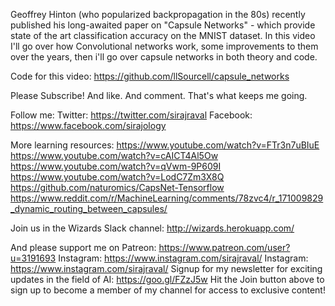 Geoffrey Hinton (who popularized backpropagation in the 80s) recently published his long-awaited paper on "Capsule Networks" - which provide state of the art classification accuracy on the MNIST dataset. In this video I'll go over how Convolutional networks work, some improvements to them over the years, then i'll go over capsule networks in both theory and code.

Code for this video: 
https://github.com/llSourcell/capsule_networks

Please Subscribe! And like. And comment. That's what keeps me going.

Follow me:
Twitter: https://twitter.com/sirajraval
Facebook: https://www.facebook.com/sirajology


More learning resources:
https://www.youtube.com/watch?v=FTr3n7uBIuE
https://www.youtube.com/watch?v=cAICT4Al5Ow
https://www.youtube.com/watch?v=qVwm-9P609I
https://www.youtube.com/watch?v=LodC7Zm3X8Q
https://github.com/naturomics/CapsNet-Tensorflow
https://www.reddit.com/r/MachineLearning/comments/78zvc4/r_171009829_dynamic_routing_between_capsules/

Join us in the Wizards Slack channel:
http://wizards.herokuapp.com/

And please support me on Patreon:
https://www.patreon.com/user?u=3191693 Instagram: https://www.instagram.com/sirajraval/ Instagram: https://www.instagram.com/sirajraval/ 
Signup for my newsletter for exciting updates in the field of AI:
https://goo.gl/FZzJ5w
Hit the Join button above to sign up to become a member of my channel for access to exclusive content!